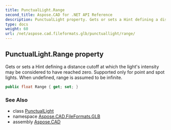 ```yaml
---
title: PunctualLight.Range
second_title: Aspose.CAD for .NET API Reference
description: PunctualLight property. Gets or sets a Hint defining a distance cutoff at which the lights intensity may be considered to have reached zero. Supported only for point and spot lights. When undefined range is assumed to be infinite
type: docs
weight: 60
url: /net/aspose.cad.fileformats.glb/punctuallight/range/
---
```

## PunctualLight.Range property

Gets or sets a Hint defining a distance cutoff at which the light's intensity may be considered to have reached zero. Supported only for point and spot lights. When undefined, range is assumed to be infinite.

```csharp
public float Range { get; set; }
```

### See Also

* class [PunctualLight](../)
* namespace [Aspose.CAD.FileFormats.GLB](../../../aspose.cad.fileformats.glb/)
* assembly [Aspose.CAD](../../../)



